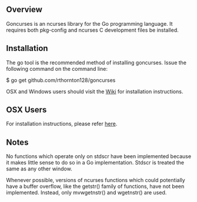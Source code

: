 Overview
--------
Goncurses is an ncurses library for the Go programming language. It
requires both pkg-config and ncurses C development files be installed.

Installation
------------
The go tool is the recommended method of installing goncurses. Issue the
following command on the command line:

$ go get github.com/rthornton128/goncurses

OSX and Windows users should visit the 
[Wiki](https://github.com/rthornton128/goncurses/wiki) for installation
instructions.

OSX Users
---------
For installation instructions, please refer
[here](http://mrcook.uk/how-to-install-go-ncurses-on-mac-osx).


Notes
-----

No functions which operate only on stdscr have been implemented because 
it makes little sense to do so in a Go implementation. Stdscr is treated the
same as any other window.

Whenever possible, versions of ncurses functions which could potentially
have a buffer overflow, like the getstr() family of functions, have not been
implemented. Instead, only mvwgetnstr() and wgetnstr() are used.
